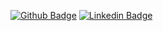 
[![Github Badge](https://img.shields.io/badge/-Github-000?style=flat-square&logo=Github&logoColor=white&link=https://github.com/aislanmi)](https://github.com/aislanmi)
[![Linkedin Badge](https://img.shields.io/badge/-LinkedIn-blue?style=flat-square&logo=Linkedin&logoColor=white&link=https://www.linkedin.com/in/aislan-michel/)](https://www.linkedin.com/in/aislan-michel/)

<!-- 



<p align="justify">
  <img align="center" src="https://github-readme-stats.vercel.app/api?username=aislanmi&show_icons=true&count_private=true&theme=algolia" />
</p>

####

<p>
  <img align="center" src="https://github-readme-stats.vercel.app/api/top-langs/?username=aislanmi&layout=compact&theme=algolia" />
</p>
-->

<!--
**aislanmi/aislanmi** is a ✨ _special_ ✨ repository because its `README.md` (this file) appears on your GitHub profile.

Here are some ideas to get you started:

- 🔭 I’m currently working on ...
- 🌱 I’m currently learning ...
- 👯 I’m looking to collaborate on ...
- 🤔 I’m looking for help with ...
- 💬 Ask me about ...
- 📫 How to reach me: ...
- 😄 Pronouns: ...
- ⚡ Fun fact: ...
-->
